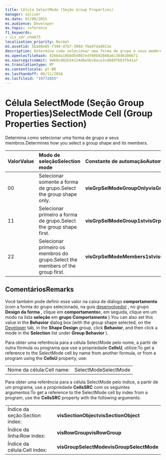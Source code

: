 ```yaml
---
title: Célula SelectMode (Seção Group Properties)
manager: soliver
ms.date: 03/09/2015
ms.audience: Developer
ms.topic: reference
f1_keywords:
- vis_sdr.chm875
localization_priority: Normal
ms.assetid: 5ba68e05-f394-d7b7-390d-f0a9fdad011e
description: Determina como selecionar uma forma de grupo e seus membros.
ms.openlocfilehash: 426b4a18bbd54887e4f60b92860a6c3846386671
ms.sourcegitcommit: 9d60cd82b5413446e5bc8ace2cd689f683fb41a7
ms.translationtype: MT
ms.contentlocale: pt-BR
ms.lasthandoff: 06/11/2018
ms.locfileid: "19772855"
---
```

# <a name="selectmode-cell-group-properties-section"></a><span data-ttu-id="d1352-103">Célula SelectMode (Seção Group Properties)</span><span class="sxs-lookup"><span data-stu-id="d1352-103">SelectMode Cell (Group Properties Section)</span></span>

<span data-ttu-id="d1352-104">Determina como selecionar uma forma de grupo e seus membros.</span><span class="sxs-lookup"><span data-stu-id="d1352-104">Determines how you select a group shape and its members.</span></span>
  
|<span data-ttu-id="d1352-105">**Valor**</span><span class="sxs-lookup"><span data-stu-id="d1352-105">**Value**</span></span>|<span data-ttu-id="d1352-106">**Modo de seleção**</span><span class="sxs-lookup"><span data-stu-id="d1352-106">**Selection mode**</span></span>|<span data-ttu-id="d1352-107">**Constante de automação**</span><span class="sxs-lookup"><span data-stu-id="d1352-107">**Automation constant**</span></span>|
|:-----|:-----|:-----|
|<span data-ttu-id="d1352-108">0</span><span class="sxs-lookup"><span data-stu-id="d1352-108">0</span></span>  <br/> |<span data-ttu-id="d1352-109">Selecionar somente a forma de grupo.</span><span class="sxs-lookup"><span data-stu-id="d1352-109">Select the group shape only.</span></span>  <br/> |<span data-ttu-id="d1352-110">**visGrpSelModeGroupOnly**</span><span class="sxs-lookup"><span data-stu-id="d1352-110">**visGrpSelModeGroupOnly**</span></span> <br/> |
|<span data-ttu-id="d1352-111">1</span><span class="sxs-lookup"><span data-stu-id="d1352-111">1</span></span>  <br/> |<span data-ttu-id="d1352-112">Selecionar primeiro a forma de grupo.</span><span class="sxs-lookup"><span data-stu-id="d1352-112">Select the group shape first.</span></span>  <br/> |<span data-ttu-id="d1352-113">**visGrpSelModeGroup1st**</span><span class="sxs-lookup"><span data-stu-id="d1352-113">**visGrpSelModeGroup1st**</span></span> <br/> |
|<span data-ttu-id="d1352-114">2</span><span class="sxs-lookup"><span data-stu-id="d1352-114">2</span></span>  <br/> |<span data-ttu-id="d1352-115">Selecionar primeiro os membros do grupo.</span><span class="sxs-lookup"><span data-stu-id="d1352-115">Select the members of the group first.</span></span>  <br/> |<span data-ttu-id="d1352-116">**visGrpSelModeMembers1st**</span><span class="sxs-lookup"><span data-stu-id="d1352-116">**visGrpSelModeMembers1st**</span></span> <br/> |
   
## <a name="remarks"></a><span data-ttu-id="d1352-117">Comentários</span><span class="sxs-lookup"><span data-stu-id="d1352-117">Remarks</span></span>

<span data-ttu-id="d1352-118">Você também pode definir esse valor na caixa de diálogo **comportamento** (com a forma do grupo selecionada, na guia [desenvolvedor](run-in-developer-mode-display-the-developer-tab.md) , no grupo **Design da forma** , clique em **comportamento**e, em seguida, clique em um modo na lista **seleção** em **grupo Comportamento** ).</span><span class="sxs-lookup"><span data-stu-id="d1352-118">You can also set this value in the **Behavior** dialog box (with the group shape selected, on the [Developer](run-in-developer-mode-display-the-developer-tab.md) tab, in the **Shape Design** group, click **Behavior**, and then click a mode in the **Selection** list under **Group Behavior** ).</span></span> 
  
<span data-ttu-id="d1352-119">Para obter uma referência para a célula SelectMode pelo nome, a partir de outra fórmula ou programa que use a propriedade **CellsU**, utilize:</span><span class="sxs-lookup"><span data-stu-id="d1352-119">To get a reference to the SelectMode cell by name from another formula, or from a program using the **CellsU** property, use:</span></span> 
  
|||
|:-----|:-----|
|<span data-ttu-id="d1352-120">Nome da célula:</span><span class="sxs-lookup"><span data-stu-id="d1352-120">Cell name:</span></span>  <br/> |<span data-ttu-id="d1352-121">SelectMode</span><span class="sxs-lookup"><span data-stu-id="d1352-121">SelectMode</span></span>  <br/> |
   
<span data-ttu-id="d1352-122">Para obter uma referência para a célula SelectMode pelo índice, a partir de um programa, use a propriedade **CellsSRC** com os seguintes argumentos:</span><span class="sxs-lookup"><span data-stu-id="d1352-122">To get a reference to the SelectMode cell by index from a program, use the **CellsSRC** property with the following arguments:</span></span> 
  
|||
|:-----|:-----|
|<span data-ttu-id="d1352-123">Índice da seção:</span><span class="sxs-lookup"><span data-stu-id="d1352-123">Section index:</span></span>  <br/> |<span data-ttu-id="d1352-124">**visSectionObject**</span><span class="sxs-lookup"><span data-stu-id="d1352-124">**visSectionObject**</span></span> <br/> |
|<span data-ttu-id="d1352-125">Índice da linha:</span><span class="sxs-lookup"><span data-stu-id="d1352-125">Row index:</span></span>  <br/> |<span data-ttu-id="d1352-126">**visRowGroup**</span><span class="sxs-lookup"><span data-stu-id="d1352-126">**visRowGroup**</span></span> <br/> |
|<span data-ttu-id="d1352-127">Índice da célula:</span><span class="sxs-lookup"><span data-stu-id="d1352-127">Cell index:</span></span>  <br/> |<span data-ttu-id="d1352-128">**visGroupSelectMode**</span><span class="sxs-lookup"><span data-stu-id="d1352-128">**visGroupSelectMode**</span></span> <br/> |
   


